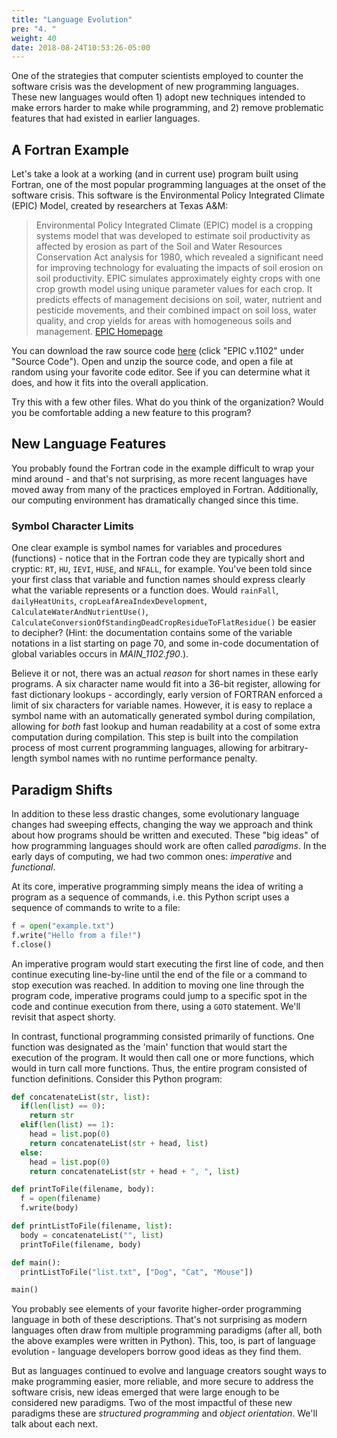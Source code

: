 ```yaml
---
title: "Language Evolution"
pre: "4. "
weight: 40
date: 2018-08-24T10:53:26-05:00
---
```


One of the strategies that computer scientists employed to counter the software crisis was the development of new programming languages.  These new languages would often 1) adopt new techniques intended to make errors harder to make while programming, and 2) remove problematic features that had existed in earlier languages.  

## A Fortran Example
Let's take a look at a working (and in current use) program built using Fortran, one of the most popular programming languages at the onset of the software crisis.  This software is the Environmental Policy Integrated Climate (EPIC) Model, created by researchers at Texas A&M:

<blockquote>
Environmental Policy Integrated Climate (EPIC) model is a cropping systems model that was developed to estimate soil productivity as affected by erosion as part of the Soil and Water Resources Conservation Act analysis for 1980, which revealed a significant need for improving technology for evaluating the impacts of soil erosion on soil productivity.  EPIC simulates approximately eighty crops with one crop growth model using unique parameter values for each crop.  It predicts effects of management decisions on soil, water, nutrient and pesticide movements, and their combined impact on soil loss, water quality, and crop yields for areas with homogeneous soils and management. 
<a href="https://epicapex.tamu.edu/epic/">EPIC Homepage</a>
</blockquote>

You can download the raw source code [here](https://epicapex.tamu.edu/software/) (click "EPIC v.1102" under "Source Code"). Open and unzip the source code, and open a file at random using your favorite code editor.  See if you can determine what it does, and how it fits into the overall application.  

Try this with a few other files.  What do you think of the organization?  Would you be comfortable adding a new feature to this program?

## New Language Features
You probably found the Fortran code in the example difficult to wrap your mind around - and that's not surprising, as more recent languages have moved away from many of the practices employed in Fortran.  Additionally, our computing environment has dramatically changed since this time.  

### Symbol Character Limits
One clear example is symbol names for variables and procedures (functions) - notice that in the Fortran code they are typically short and cryptic: `RT`, `HU`, `IEVI`, `HUSE`, and `NFALL`, for example.  You've been told since your first class that variable and function names should express clearly what the variable represents or a function does.  Would `rainFall`, `dailyHeatUnits`, `cropLeafAreaIndexDevelopment`, `CalculateWaterAndNutrientUse()`, `CalculateConversionOfStandingDeadCropResidueToFlatResidue()` be easier to decipher? (Hint: the documentation contains some of the variable notations in a list starting on page 70, and some in-code documentation of global variables occurs in *MAIN_1102.f90*.).

Believe it or not, there was an actual _reason_ for short names in these early programs.  A six character name would fit into a 36-bit register, allowing for fast dictionary lookups - accordingly, early version of FORTRAN enforced a limit of six characters for variable names. However, it is easy to replace a symbol name with an automatically generated symbol during compilation, allowing for _both_ fast lookup and human readability at a cost of some extra computation during compilation.  This step is built into the compilation process of most current programming languages, allowing for arbitrary-length symbol names with no runtime performance penalty.

<!-- TODO: Type Checking, Linting -->

## Paradigm Shifts

In addition to these less drastic changes, some evolutionary language changes had sweeping effects, changing the way we approach and think about how programs should be written and executed. These "big ideas" of how programming languages should work are often called _paradigms_.  In the early days of computing, we had two common ones: _imperative_ and _functional_.

At its core, imperative programming simply means the idea of writing a program as a sequence of commands, i.e. this Python script uses a sequence of commands to write to a file:

```python
f = open("example.txt")
f.write("Hello from a file!")
f.close()
```

An imperative program would start executing the first line of code, and then continue executing line-by-line until the end of the file or a command to stop execution was reached. In addition to moving one line through the program code, imperative programs could jump to a specific spot in the code and continue execution from there, using a `GOTO` statement.  We'll revisit that aspect shorty.

In contrast, functional programming consisted primarily of functions. One function was designated as the 'main' function that would start the execution of the program. It would then call one or more functions, which would in turn call more functions. Thus, the entire program consisted of function definitions. Consider this Python program:

```python
def concatenateList(str, list):
  if(len(list) == 0):
    return str
  elif(len(list) == 1):
    head = list.pop(0)
    return concatenateList(str + head, list)
  else:
    head = list.pop(0)
    return concatenateList(str + head + ", ", list)

def printToFile(filename, body):
  f = open(filename)
  f.write(body)

def printListToFile(filename, list):
  body = concatenateList("", list)
  printToFile(filename, body)

def main():
  printListToFile("list.txt", ["Dog", "Cat", "Mouse"])

main()
```
You probably see elements of your favorite higher-order programming language in both of these descriptions.  That's not surprising as modern languages often draw from multiple programming paradigms (after all, both the above examples were written in Python). This, too, is part of language evolution - language developers borrow good ideas as they find them.

But as languages continued to evolve and language creators sought ways to make programming easier, more reliable, and more secure to address the software crisis, new ideas emerged that were large enough to be considered new paradigms. Two of the most impactful of these new paradigms these are _structured programming_ and _object orientation_.  We'll talk about each next.